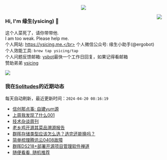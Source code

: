 <p align="center">
    <img align="center" src="https://github-profile-trophy.vercel.app/?username=ysicing&title=Star,Follower,Commit,Issue" style="max-width:100%;">
</p>

<img align="right" src="https://github-readme-stats.vercel.app/api?username=ysicing&show_icons=true&icon_color=805AD5&text_color=718096&bg_color=ffffff&hide_title=true" />


### Hi, I'm 缘生(ysicing) 👋

<!--
**ysicing/ysicing** is a ✨ _special_ ✨ repository because its `README.md` (this file) appears on your GitHub profile.

Here are some ideas to get you started:

- 🔭 I’m currently working on ...
- 🌱 I’m currently learning ...
- 👯 I’m looking to collaborate on ...
- 🤔 I’m looking for help with ...
- 💬 Ask me about ...
- 📫 How to reach me: ...
- 😄 Pronouns: ...
- ⚡ Fun fact: ...
- 🌈 I'm currently working on ... 😎
- 🐳 I’m currently learning go\k8s source code. 😅
- 🤔 I'm thinking about how to make more more money 😁.
- 💬 Ask me about `lao biao`
- 📫 How to reach me: mail [i@ysicing.me](mailto:i@ysicing.me) or blog [ysicing.me](https://ysicing.me) 
- sponsor: [ysicing](https://afdian.net/@ysicing)

-->

这个人菜死了，请你带带他.</br>
I am too weak. Please help me.</br>
个人网站: https://ysicing.me.</br>
个人微信公众号: 缘生小助手(@ergobot)</br>
个人效能工具: `brew tap ysicing/tap`</br>
个人问题反馈邮箱:  [ysbot](mailto:ysbot@12306.work)最快一个工作日回复，如果记得看邮箱</br>
赞助弟弟 [ysicing](https://sponsor.ysicing.net/)

![](https://komarev.com/ghpvc/?username=ysicing&color=green)

<!--events start -->

### 我在[Solitudes](https://ysicing.me)的近期动态

每天自动刷新，最近更新时间：`2024-04-20 08:16:19`

*  [信创那点事: 自建yum源](https://ysicing.me/miit-mirrors-local-yum/v1)
*  [上周我发现了什么001](https://ysicing.me/weekly-001/v1)
*  [技术杂谈周刊](https://ysicing.me/weekly/v1)
*  [老乡鸡开源其菜品溯源报告](https://ysicing.me/laoxj-opensource-traceability-report-of-dishes/v1)
*  [群晖存储类型应该怎么选？选完还能换吗？](https://ysicing.me/synology_storage_pool_what_is_raid/v1)
*  [简单梳理腾讯云0408故障](https://ysicing.me/qcloud-240408/v1)
*  [群晖DS218+部署开源项目管理软件禅道](https://ysicing.me/zentao-working-nas-dsm7/v1)
*  [随便看看, 随机推荐](https://ysicing.me/random/)


<!--events end -->
